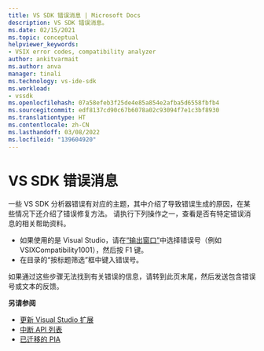 ```yaml
---
title: VS SDK 错误消息 | Microsoft Docs
description: VS SDK 错误消息。
ms.date: 02/15/2021
ms.topic: conceptual
helpviewer_keywords:
- VSIX error codes, compatibility analyzer
author: ankitvarmait
ms.author: anva
manager: tinali
ms.technology: vs-ide-sdk
ms.workload:
- vssdk
ms.openlocfilehash: 07a58efeb3f25de4e85a854e2afba5d6558fbfb4
ms.sourcegitcommit: edf8137cd90c67b6078a02c93094f7e1c3bf8930
ms.translationtype: HT
ms.contentlocale: zh-CN
ms.lasthandoff: 03/08/2022
ms.locfileid: "139604920"
---
```

# <a name="vs-sdk-error-messages"></a>VS SDK 错误消息

一些 VS SDK 分析器错误有对应的主题，其中介绍了导致错误生成的原因，在某些情况下还介绍了错误修复方法。 请执行下列操作之一，查看是否有特定错误消息的相关帮助资料。

- 如果使用的是 Visual Studio，请在[“输出窗口”](/visualstudio/ide/reference/output-window)中选择错误号（例如 VSIXCompatibility1001），然后按 F1 键。
- 在目录的“按标题筛选”框中键入错误号。
  
如果通过这些步骤无法找到有关错误的信息，请转到此页末尾，然后发送包含错误号或文本的反馈。

**另请参阅**

- [更新 Visual Studio 扩展](../migration/update-visual-studio-extension.md)
- [中断 API 列表](../migration/breaking-api-list.md)
- [已迁移的 PIA](../migration/migrated-assemblies.md)